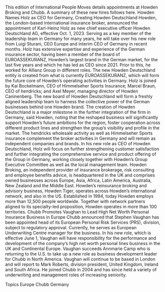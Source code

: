 This edition of International People Moves details appointments at Howden Broking and Chubb.
A summary of these new hires follows here.
Howden Names Holz as CEO for Germany, Creating Howden Deutschland
Howden, the London-based international insurance broker, announced the appointment of Karl-Heinz Holz as new chief executive officer Howden Deutschland AG, effective Oct. 1, 2023. Serving as a key member of the leadership team in Germany for many years, he will take over his new role from Luigi Sturani, CEO Europe and interim CEO of Germany in recent months.
Holz has extensive expertise and experience of the German insurance sector, having been a member of the board of EUROASSEKURANZ, Howden’s largest brand in the German market, for the last five years and which he has led as CEO since 2021. Prior to this, he worked for Allianz Group in different roles.
The new Howden Deutschland entity is created from what is currently EUROASSEKURANZ, which will form the future core of Howden’s operating activities in Germany. Holz is joined by Kai Bockelmann, CEO of Himmelseher Sports Insurance; Marcel Braun, CEO of hendricks; and Axel Meyer, managing director of Howden Caninenberg. The new board of Howden Deutschland will form a freshly aligned leadership team to harness the collective power of the German businesses behind one Howden brand.
The creation of Howden Deutschland is a major milestone in the further integration of the firm in Germany, said Howden, noting that the reshaped business will significantly support Howden’s future ambitions for the region, foster cooperation across different product lines and strengthen the group’s visibility and profile in the market. The hendricks wholesale activity as well as Himmelseher Sports insurance complement the broker activities in Germany and will remain as independent companies and brands.
In his new role as CEO of Howden Deutschland, Holz will focus on further strengthening customer satisfaction and further integrating the comprehensive service and product offering of the Group in Germany, working closely together with Howden’s Group Executive Committee as well as the local management team.
Howden Broking, an independent provider of insurance brokerage, risk consulting and employee benefits advice, is headquartered in the UK and comprises owned businesses across Europe, Asia, Africa, Latin America, Australia, New Zealand and the Middle East. Howden’s reinsurance broking and advisory business, Howden Tiger, operates across Howden’s international network, and also in the US.
Established in 1994, today Howden employs more than 12,500 people worldwide. Together with network partners aligned to its specialty-led proposition, Howden operates in more than 100 territories.
Chubb Promotes Vaughan to Lead High Net Worth Personal Insurance Business in Europe
Chubb announced that Stephen Vaughan has been appointed head of its European Personal Risk Services (PRS), division, subject to regulatory approval. Currently, he serves as European Underwriting Centre manager for the business.
In his new role, which is effective June 1, Vaughan will have responsibility for the performance and development of the company’s high net worth personal lines business in the UK and Continental Europe.
Vaughan succeeds Annmarie Camp who is returning to the U.S. to take up a new role as business development leader for Chubb in North America.
Vaughan will continue to be based in London and will report to Mark Roberts, division president, United Kingdom, Ireland and South Africa.
He joined Chubb in 2004 and has since held a variety of underwriting and management roles of increasing seniority.

Topics
Europe
Chubb
Germany
